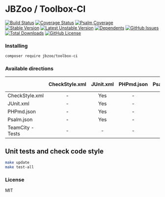 # JBZoo / Toolbox-CI

[![Build Status](https://travis-ci.org/JBZoo/Toolbox-CI.svg?branch=master)](https://travis-ci.org/JBZoo/Toolbox-CI)    [![Coverage Status](https://coveralls.io/repos/JBZoo/Toolbox-CI/badge.svg)](https://coveralls.io/github/JBZoo/Toolbox-CI?branch=master)    [![Psalm Coverage](https://shepherd.dev/github/JBZoo/Toolbox-CI/coverage.svg)](https://shepherd.dev/github/JBZoo/Toolbox-CI)    
[![Stable Version](https://poser.pugx.org/jbzoo/toolbox-ci/version)](https://packagist.org/packages/jbzoo/toolbox-ci)    [![Latest Unstable Version](https://poser.pugx.org/jbzoo/toolbox-ci/v/unstable)](https://packagist.org/packages/jbzoo/toolbox-ci)    [![Dependents](https://poser.pugx.org/jbzoo/toolbox-ci/dependents)](https://packagist.org/packages/jbzoo/toolbox-ci/dependents?order_by=downloads)    [![GitHub Issues](https://img.shields.io/github/issues/jbzoo/toolbox-ci)](https://github.com/JBZoo/Toolbox-CI/issues)    [![Total Downloads](https://poser.pugx.org/jbzoo/toolbox-ci/downloads)](https://packagist.org/packages/jbzoo/toolbox-ci/stats)    [![GitHub License](https://img.shields.io/github/license/jbzoo/toolbox-ci)](https://github.com/JBZoo/Toolbox-CI/blob/master/LICENSE)



### Installing

```sh
composer require jbzoo/toolbox-ci
```


### Available directions

|                  | CheckStyle.xml | JUnit.xml | PHPmd.json | Psalm.json | TeamCity - Tests |
|:-----------------|:--------------:|:---------:|:----------:|:----------:|:----------------:|
| CheckStyle.xml   |       -        |    Yes    |     -      |     -      |       Yes        |
| JUnit.xml        |       -        |    Yes    |     -      |     -      |       Yes        |
| PHPmd.json       |       -        |    Yes    |     -      |     -      |       Yes        |
| Psalm.json       |       -        |    Yes    |     -      |     -      |       Yes        |
| TeamCity - Tests |       -        |     -     |     -      |     -      |        -         |


## Unit tests and check code style
```sh
make update
make test-all
```


### License

MIT
